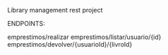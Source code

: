 Library management rest project

ENDPOINTS:

emprestimos/realizar
emprestimos/listar/usuario/{id}
emprestimos/devolver/{usuarioId}/{livroId}